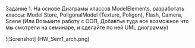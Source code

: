 Задание 1. На основе Диаграмы классов ModelElements, разработать классы: Model Store, PoligonalModel (Texture, Poligon), Flash, Camera, Scene
(Или Возьмите работу с ООП, Добавтье туда все возможное что мы смотрели на семинаре, и сделайте по ней UML диограмму)

![Screnshot] (HW_Sem1_arch.png)

